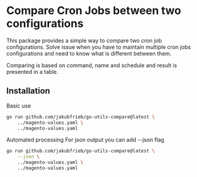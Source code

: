 # Compare Cron Jobs between two configurations

This package provides a simple way to compare two cron job configurations. Solve issue when you have to maintain
multiple cron jobs configurations and need to know what is different between them.

Comparing is based on command, name and schedule and result is presented in a table.

## Installation

Basic use

```bash
go run github.com/jakubfrieb/go-utils-compare@latest \ 
    ../magento-values.yaml \
    ../magento-values.yaml
```
Automated processing
For json output you can add --json flag

```bash 
go run github.com/jakubfrieb/go-utils-compare@latest \
    --json \
    ../magento-values.yaml \
    ../magento-values.yaml
```


